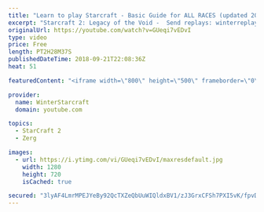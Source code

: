 ```yaml
---
title: "Learn to play Starcraft - Basic Guide for ALL RACES (updated 2017) #2"
excerpt: "Starcraft 2: Legacy of the Void -  Send replays: winterreplays@gmail.com ( -- Watch live at https://www.twitch.tv/wintergaming"
originalUrl: https://youtube.com/watch?v=GUeqi7vEDvI
type: video
price: Free
length: PT2H28M37S
publishedDateTime: 2018-09-21T22:08:36Z
heat: 51

featuredContent: "<iframe width=\"800\" height=\"500\" frameborder=\"0\" src=\"https://www.youtube.com/embed/GUeqi7vEDvI\" allow=\"accelerometer; autoplay; encrypted-media; gyroscope; picture-in-picture\" allowfullscreen></iframe>"

provider:
  name: WinterStarcraft
  domain: youtube.com

topics:
  - StarCraft 2
  - Zerg

images:
  - url: https://i.ytimg.com/vi/GUeqi7vEDvI/maxresdefault.jpg
    width: 1280
    height: 720
    isCached: true

secured: "3lyAF4LmrMPEJYeBy92QcTXZeQbUuWIQldxBV1/zJ3GrxCFSh7PXI5vK/fpvDyud/yq18py9IdTNkw/454kBtluF+x4ywRf7gZXQGMliEHyFXJ9GEeZ62qs3fSQkTVqWsHAhXi/9I1UXGCcLHo9GVdT3bgovtRBNneBYDUfXTT5rYw1ziepqdGbIu7w+KulPyGG99Ma7rbPv9C1QSbyhab5BlhDfM0Jew1Y9RX027akA23WT54RFPlg4VwKEQf8nG43ma5HI9iZCNbRbwHhAblHuMM76gOkf0Y9OBAuF88gk35MDDjuT/3tqJ3SRYBe7hEQnZBGaM4rtm3vKezOfLMyvqp56ZfecmpcFggd4jfgF+CxgFIOPULzSw5NSGrcKwlRDIEHmKukfLGcq4g/et4iVwtahAu60NkIN6y9JANs=;lBpv/lhVDsGfqvCGXh19EA=="
---
```


